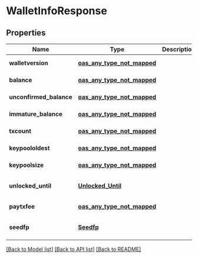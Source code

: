 # WalletInfoResponse
## Properties

| Name | Type | Description | Notes |
|------------ | ------------- | ------------- | -------------|
| **walletversion** | [**oas_any_type_not_mapped**](.md) |  | [default to null] |
| **balance** | [**oas_any_type_not_mapped**](.md) |  | [default to null] |
| **unconfirmed\_balance** | [**oas_any_type_not_mapped**](.md) |  | [default to null] |
| **immature\_balance** | [**oas_any_type_not_mapped**](.md) |  | [default to null] |
| **txcount** | [**oas_any_type_not_mapped**](.md) |  | [default to null] |
| **keypoololdest** | [**oas_any_type_not_mapped**](.md) |  | [default to null] |
| **keypoolsize** | [**oas_any_type_not_mapped**](.md) |  | [default to null] |
| **unlocked\_until** | [**Unlocked_Until**](Unlocked_Until.md) |  | [optional] [default to null] |
| **paytxfee** | [**oas_any_type_not_mapped**](.md) |  | [default to null] |
| **seedfp** | [**Seedfp**](Seedfp.md) |  | [optional] [default to null] |

[[Back to Model list]](../README.md#documentation-for-models) [[Back to API list]](../README.md#documentation-for-api-endpoints) [[Back to README]](../README.md)

